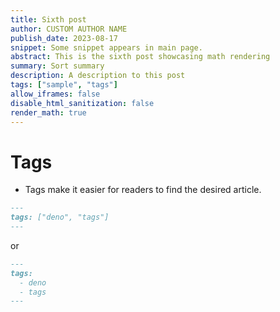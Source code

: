 ```yaml
---
title: Sixth post
author: CUSTOM AUTHOR NAME
publish_date: 2023-08-17
snippet: Some snippet appears in main page.
abstract: This is the sixth post showcasing math rendering
summary: Sort summary
description: A description to this post
tags: ["sample", "tags"]
allow_iframes: false
disable_html_sanitization: false
render_math: true
---
```


# Tags
- Tags make it easier for readers to find the desired article.

```markdown
---
tags: ["deno", "tags"]
---
```
or

```markdown
---
tags:
  - deno
  - tags
---
```
